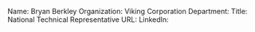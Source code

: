 Name: Bryan Berkley
Organization: Viking Corporation
Department: 
Title: National Technical Representative
URL:
LinkedIn: